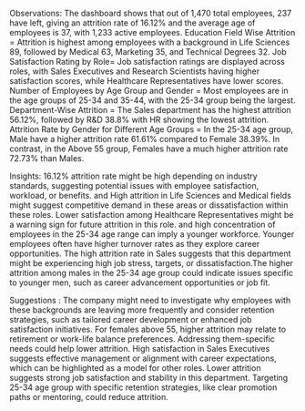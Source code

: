 Observations:
The dashboard shows that out of 1,470 total employees, 237 have left, giving an attrition rate of 16.12% and the average age of employees is 37, with 1,233 active employees.
Education Field Wise Attrition = Attrition is highest among employees with a background in Life Sciences 89, followed by Medical 63, Marketing 35, and Technical Degrees 32.
Job Satisfaction Rating by Role= Job satisfaction ratings are displayed across roles, with Sales Executives and Research Scientists having  higher satisfaction scores, while Healthcare Representatives have lower scores.
Number of Employees by Age Group and Gender = Most employees are in the age groups of 25-34 and 35-44, with the 25-34 group being the largest.
Department-Wise Attrition = The Sales department has the highest attrition 56.12%, followed by R&D 38.8% with HR showing the lowest attrition.
Attrition Rate by Gender for Different Age Groups = In the 25-34 age group, Male have a higher attrition rate 61.61% compared to Female 38.39%. In contrast, in the Above 55 group, Females have a much higher attrition rate 72.73% than Males.

Insights:
16.12% attrition rate might be high depending on industry standards, suggesting potential issues with employee satisfaction, workload, or benefits. and High attrition in Life Sciences and Medical fields might suggest competitive demand in these areas or dissatisfaction within these roles.
Lower satisfaction among Healthcare Representatives might be a warning sign for future attrition in this role. and high concentration of employees in the 25-34 age range can imply a younger workforce. Younger employees often have higher turnover rates as they explore career opportunities.
The high attrition rate in Sales suggests that this department might be experiencing high job stress, targets, or dissatisfaction.The higher attrition among males in the 25-34 age group could indicate issues specific to younger men, such as career advancement opportunities or job fit.

Suggestions :
The company might need to investigate why employees with these backgrounds are leaving more frequently and consider retention strategies, such as tailored career development or enhanced job satisfaction initiatives.
For females above 55, higher attrition may relate to retirement or work-life balance preferences. Addressing them-specific needs could help lower attrition.
High satisfaction in Sales Executives suggests effective management or alignment with career expectations, which can be highlighted as a model for other roles.
Lower attrition suggests strong job satisfaction and stability in this department. Targeting 25-34 age group with specific retention strategies, like clear promotion paths or mentoring, could reduce attrition.
